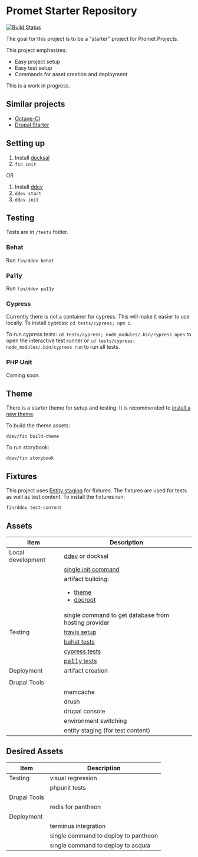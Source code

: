 # Promet Starter Repository

[![Build Status](https://travis-ci.com/promet/starter_repo.svg?token=HV9JDWzMNPjpe56WpPzy&branch=develop)](https://travis-ci.com/promet/starter_repo)

The goal for this project is to be a "starter" project for Promet Projects.

This project emphasizes:

* Easy project setup
* Easy test setup
* Commands for asset creation and deployment

This is a work in progress.

## Similar projects

* [Octane-CI](https://github.com/phase2/octane-ci)
* [Drupal Starter](https://github.com/Gizra/drupal-starter)

## Setting up

1. Install [docksal](https://docksal.io/)
2. ``fin init``

OR

1. Install [ddev](https://ddev.readthedocs.io/en/stable/)
2. ``ddev start``
3. ``ddev init``

## Testing

Tests are in `/tests` folder.

### Behat

Run ``fin/ddev behat``

### Pa11y

Run ``fin/ddev pa11y``

### Cypress

Currently there is not a container for cypress. This will make it easier to use locally. To install cypress: ``cd tests/cypress; npm i``.

To run cypress tests: ``cd tests/cypress; node_modules/.bin/cypress open`` to open the interactive test runner or ``cd tests/cypress; node_modules/.bin/cypress run`` to run all tests.

### PHP Unit

Coming soon.

## Theme

There is a starter theme for setup and testing. It is recommended to [install a new theme](https://docs.emulsify.info/installation/design-system).

To build the theme assets:

``ddev/fin build-theme``

To run storybook:

``ddev/fin storybook``

## Fixtures

This project uses [Entity staging](http://drupal.org/project/entity_staging) for fixtures. The fixtures are used for tests as well as test content. To install the fixtures run:

``fin/ddev test-content``

## Assets

| Item | Description |
|-----| ----------- |
| Local development | [ddev](https://github.com/promet/starter_repo/blob/develop/.ddev) or docksal     |
|     | [single init command](https://github.com/promet/starter_repo#setting-up) |
|     | artifact building:  <ul><li>[theme](https://github.com/promet/starter_repo/blob/develop/scripts/bin/build-theme.sh)</li><li> [docroot](https://github.com/promet/starter_repo/blob/develop/scripts/bin/build-artifacts.sh)</li></ul> |
|    | single command to get database from hosting provider |
| Testing | [travis setup](https://github.com/promet/starter_repo/blob/develop/.travis.yml) |
| | [behat tests](https://github.com/promet/starter_repo/blob/develop/tests/behat) |
| | [cypress tests](https://github.com/promet/starter_repo/blob/develop/tests/cypress)|
| | [pa11y tests](https://github.com/promet/starter_repo/blob/develop/tests/pa11y)|
| Deployment | artifact creation |
|  | |
| Drupal Tools | |
| | memcache |
| | drush |
| | drupal console |
| | environment switching |
| | entity staging (for test content) |

## Desired Assets

| Item | Description |
|-----| ----------- |
| Testing | visual regression |
| | phpunit tests |
| Drupal Tools | |
| | redis for pantheon |
| Deployment |  |
|  | terminus integration |
|  | single command to deploy to pantheon |
|  | single command to deploy to acquia |



